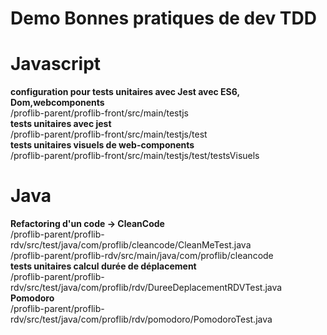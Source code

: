 # Demo Bonnes pratiques de dev TDD
<h1>Javascript</h1>
<b>configuration pour tests unitaires avec Jest avec ES6, Dom,webcomponents</b><br>
/proflib-parent/proflib-front/src/main/testjs<br>
<b>tests unitaires avec jest</b><br>
/proflib-parent/proflib-front/src/main/testjs/test<br>
<b>tests unitaires visuels de web-components</b><br>
/proflib-parent/proflib-front/src/main/testjs/test/testsVisuels
<h1>Java</h1>
<b>Refactoring d'un code -> CleanCode</b><br>
/proflib-parent/proflib-rdv/src/test/java/com/proflib/cleancode/CleanMeTest.java<br>
/proflib-parent/proflib-rdv/src/main/java/com/proflib/cleancode<br>
<b>tests unitaires calcul durée de déplacement</b><br>
/proflib-parent/proflib-rdv/src/test/java/com/proflib/rdv/DureeDeplacementRDVTest.java<br>
<b>Pomodoro</b><br>
/proflib-parent/proflib-rdv/src/test/java/com/proflib/rdv/pomodoro/PomodoroTest.java
